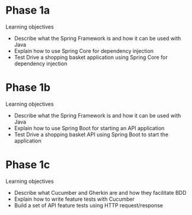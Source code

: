 # Phase 1a

Learning objectives
- Describe what the Spring Framework is and how it can be used with Java
- Explain how to use Spring Core for dependency injection
- Test Drive a shopping basket application using Spring Core for dependency injection

# Phase 1b

Learning objectives
- Describe what the Spring Framework is and how it can be used with Java
- Explain how to use Spring Boot for starting an API application
- Test Drive a shopping basket API using Spring Boot to start the application

# Phase 1c

Learning objectives
- Describe what Cucumber and Gherkin are and how they facilitate BDD
- Explain how to write feature tests with Cucumber
- Build a set of API feature tests using HTTP request/response
